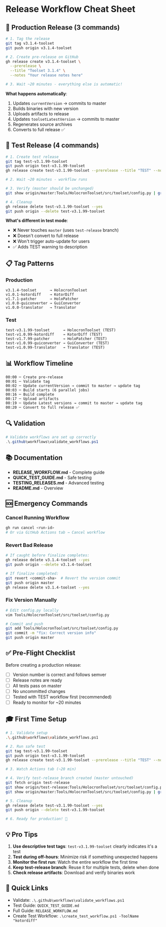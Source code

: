 # Release Workflow Cheat Sheet

## 🎯 Production Release (3 commands)

```bash
# 1. Tag the release
git tag v3.1.4-toolset
git push origin v3.1.4-toolset

# 2. Create pre-release on GitHub
gh release create v3.1.4-toolset \
  --prerelease \
  --title "Toolset 3.1.4" \
  --notes "Your release notes here"

# 3. Wait ~20 minutes - everything else is automatic!
```

**What happens automatically**:
1. Updates `currentVersion` → commits to master
2. Builds binaries with new version
3. Uploads artifacts to release
4. Updates `toolsetLatestVersion` → commits to master
5. Regenerates source archives
6. Converts to full release ✅

## 🧪 Test Release (4 commands)

```bash
# 1. Create test release
git tag test-v3.1.99-toolset
git push origin test-v3.1.99-toolset
gh release create test-v3.1.99-toolset --prerelease --title "TEST" --notes "Testing"

# 2. Wait ~20 minutes - workflow runs

# 3. Verify (master should be unchanged)
git show origin/master:Tools/HolocronToolset/src/toolset/config.py | grep currentVersion

# 4. Cleanup
gh release delete test-v3.1.99-toolset --yes
git push origin --delete test-v3.1.99-toolset
```

**What's different in test mode**:
- ❌ Never touches `master` (uses `test-release` branch)
- ❌ Doesn't convert to full release
- ❌ Won't trigger auto-update for users
- ✅ Adds TEST warning to description

## 📋 Tag Patterns

### Production
```
v3.1.4-toolset      → HolocronToolset
v1.0.1-kotordiff    → KotorDiff
v1.7.1-patcher      → HoloPatcher
v1.0.0-guiconverter → GuiConverter
v1.0.0-translator   → Translator
```

### Test
```
test-v3.1.99-toolset      → HolocronToolset (TEST)
test-v1.0.99-kotordiff    → KotorDiff (TEST)
test-v1.7.99-patcher      → HoloPatcher (TEST)
test-v1.0.99-guiconverter → GuiConverter (TEST)
test-v1.0.99-translator   → Translator (TEST)
```

## 📊 Workflow Timeline

```
00:00 ─ Create pre-release
00:01 ─ Validate tag
00:02 ─ Update currentVersion → commit to master → update tag
00:03 ─ Build starts (6 parallel jobs)
00:16 ─ Build complete
00:17 ─ Upload artifacts
00:19 ─ Update Latest versions → commit to master → update tag
00:20 ─ Convert to full release ✅
```

## 🔍 Validation

```powershell
# Validate workflows are set up correctly
.\.github\workflows\validate_workflows.ps1
```

## 📚 Documentation

- **RELEASE_WORKFLOW.md** - Complete guide
- **QUICK_TEST_GUIDE.md** - Safe testing  
- **TESTING_RELEASES.md** - Advanced testing
- **README.md** - Overview

## 🆘 Emergency Commands

### Cancel Running Workflow
```bash
gh run cancel <run-id>
# Or via GitHub Actions tab → Cancel workflow
```

### Revert Bad Release
```bash
# If caught before finalize completes:
gh release delete v3.1.4-toolset --yes
git push origin --delete v3.1.4-toolset

# If finalize completed:
git revert <commit-sha>  # Revert the version commit
git push origin master
gh release delete v3.1.4-toolset --yes
```

### Fix Version Manually
```bash
# Edit config.py locally
vim Tools/HolocronToolset/src/toolset/config.py

# Commit and push
git add Tools/HolocronToolset/src/toolset/config.py
git commit -m "fix: Correct version info"
git push origin master
```

## ✅ Pre-Flight Checklist

Before creating a production release:

- [ ] Version number is correct and follows semver
- [ ] Release notes are ready
- [ ] All tests pass on master
- [ ] No uncommitted changes
- [ ] Tested with TEST workflow first (recommended)
- [ ] Ready to monitor for ~20 minutes

## 🎓 First Time Setup

```bash
# 1. Validate setup
.\.github\workflows\validate_workflows.ps1

# 2. Run safe test
git tag test-v3.1.99-toolset
git push origin test-v3.1.99-toolset
gh release create test-v3.1.99-toolset --prerelease --title "TEST" --notes "First test"

# 3. Watch Actions tab (~20 min)

# 4. Verify test-release branch created (master untouched)
git fetch origin test-release
git show origin/test-release:Tools/HolocronToolset/src/toolset/config.py | grep currentVersion
git show origin/master:Tools/HolocronToolset/src/toolset/config.py | grep currentVersion

# 5. Cleanup
gh release delete test-v3.1.99-toolset --yes
git push origin --delete test-v3.1.99-toolset

# 6. Ready for production! 🎉
```

## 💡 Pro Tips

1. **Use descriptive test tags**: `test-v3.1.99-toolset` clearly indicates it's a test
2. **Test during off-hours**: Minimize risk if something unexpected happens
3. **Monitor the first run**: Watch the entire workflow the first time
4. **Keep test-release branch**: Reuse it for multiple tests, delete when done
5. **Check release artifacts**: Download and verify binaries work

## 🔗 Quick Links

- Validate: `.\.github\workflows\validate_workflows.ps1`
- Test Guide: `QUICK_TEST_GUIDE.md`
- Full Guide: `RELEASE_WORKFLOW.md`
- Create Test Workflow: `.\create_test_workflow.ps1 -ToolName "kotordiff"`

